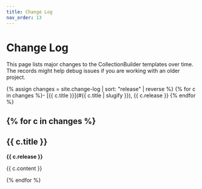 ```yaml
---
title: Change Log
nav_order: 13
---
```


# Change Log

This page lists major changes to the CollectionBuilder templates over time. 
The records might help debug issues if you are working with an older project.

{% assign changes = site.change-log | sort: "release" | reverse %}
{% for c in changes %}- [{{ c.title }}](#{{ c.title | slugify }}), {{ c.release }}
{% endfor %}

{% for c in changes %}
--------

## {{ c.title }}

**{{ c.release }}**

{{ c.content }}

{% endfor %}
